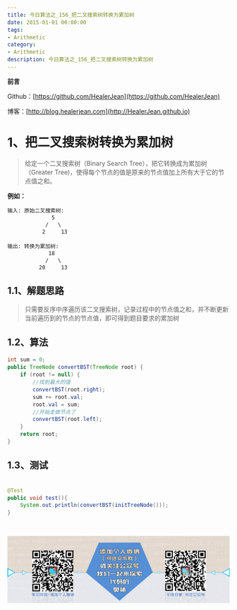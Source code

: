 ```yaml
---
title: 今日算法之_156_把二叉搜索树转换为累加树
date: 2015-01-01 00:00:00
tags: 
- Arithmetic
category: 
- Arithmetic
description: 今日算法之_156_把二叉搜索树转换为累加树
---
```


**前言**     

 Github：[https://github.com/HealerJean](https://github.com/HealerJean)         

 博客：[http://blog.healerjean.com](http://HealerJean.github.io)          



# 1、把二叉搜索树转换为累加树
> 给定一个二叉搜索树（Binary Search Tree），把它转换成为累加树（Greater Tree)，使得每个节点的值是原来的节点值加上所有大于它的节点值之和。
>

**例如：**

```
输入: 原始二叉搜索树:
              5
            /   \
           2     13

输出: 转换为累加树:
             18
            /   \
          20     13
```



## 1.1、解题思路 

>  只需要反序中序遍历该二叉搜索树，记录过程中的节点值之和，并不断更新当前遍历到的节点的节点值，即可得到题目要求的累加树



## 1.2、算法

```java
int sum = 0;
public TreeNode convertBST(TreeNode root) {
    if (root != null) {
        //找到最大的值
        convertBST(root.right);
        sum += root.val;
        root.val = sum;
        //开始走做节点了
        convertBST(root.left);
    }
    return root;
}
```




## 1.3、测试 

```java

@Test
public void test(){
    System.out.println(convertBST(initTreeNode()));
}

```



​          

![ContactAuthor](https://raw.githubusercontent.com/HealerJean/HealerJean.github.io/master/assets/img/artical_bottom.jpg)



<link rel="stylesheet" href="https://unpkg.com/gitalk/dist/gitalk.css">

<script src="https://unpkg.com/gitalk@latest/dist/gitalk.min.js"></script> 
<div id="gitalk-container"></div>    
 <script type="text/javascript">
    var gitalk = new Gitalk({
		clientID: `1d164cd85549874d0e3a`,
		clientSecret: `527c3d223d1e6608953e835b547061037d140355`,
		repo: `HealerJean.github.io`,
		owner: 'HealerJean',
		admin: ['HealerJean'],
		id: 'GL8KtlTxPqjYfpcN',
    });
    gitalk.render('gitalk-container');
</script> 


